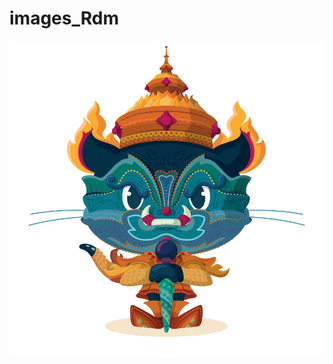 # images_Rdm

![Image of Yaktocat](https://github.com/MoussBzhData/images_Rdm/blob/main/yaktocat.png)
